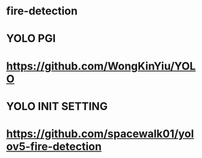 # fire-detection

# YOLO PGI
# https://github.com/WongKinYiu/YOLO 

# YOLO INIT SETTING
# https://github.com/spacewalk01/yolov5-fire-detection